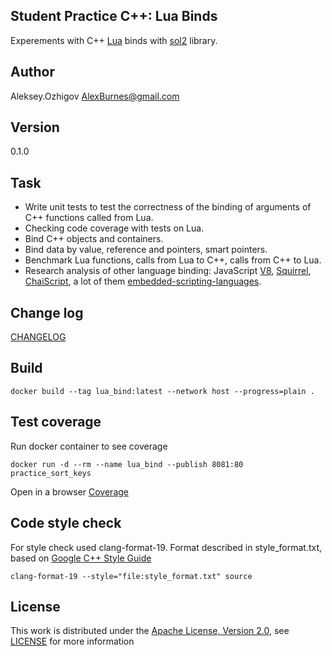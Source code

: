 ## Student Practice C++: Lua Binds

Experements with C++ [Lua](https://www.lua.org/) binds with [sol2](https://github.com/ThePhD/sol2) library.

## Author

Aleksey.Ozhigov <AlexBurnes@gmail.com>

## Version

0.1.0

## Task

* Write unit tests to test the correctness of the binding of arguments of C++ functions called from Lua.
* Checking code coverage with tests on Lua.
* Bind C++ objects and containers.
* Bind data by value, reference and pointers, smart pointers.
* Benchmark Lua functions, calls from Lua to C++, calls from C++ to Lua.
* Research analysis of other language binding: JavaScript [V8](https://v8.dev/docs/embed), [Squirrel](http://squirrel-lang.org/), [ChaiScript](https://chaiscript.com/), 
a lot of them [embedded-scripting-languages](https://github.com/dbohdan/embedded-scripting-languages).

## Change log

[CHANGELOG](CHANGELOG.md)

## Build

    docker build --tag lua_bind:latest --network host --progress=plain .

## Test coverage

Run docker container to see coverage

    docker run -d --rm --name lua_bind --publish 8081:80 practice_sort_keys

Open in a browser [Coverage](http://localhost:8081)

## Code style check

For style check used clang-format-19. 
Format described in style_format.txt, based on [Google C++ Style Guide](https://google.github.io/styleguide/cppguide.html)

    clang-format-19 --style="file:style_format.txt" source

## License

This work is distributed under the [Apache License, Version 2.0](https://www.apache.org/licenses/LICENSE-2.0), see [LICENSE](https://github.com:AlexBurnes/practice-lua_binds/blob/master/LICENSE) for more information
